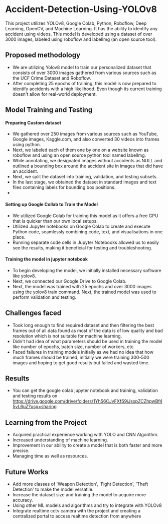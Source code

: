 # Accident-Detection-Using-YOLOv8
This project utilizes YOLOv8, Google Colab, Python, Roboflow, Deep Learning, OpenCV, and Machine Learning. It has the ability to identify any accident using videos. This model is developed using a dataset of over 3000 images, labeled using roboflow and labelImg (an open source tool).


## Proposed methodology
- We are utilizing Yolov8 model to train our personalized dataset that consists of over 3000 images gathered from various sources such as the UCF Crime Dataset and Roboflow.
- After completing 25 epochs of training, this model is now prepared to identify accidents with a high likelihood. Even though its current training doesn't allow for real-world deployment.

## Model Training and Testing
#### Preparing Custom dataset
- We gathered over 250 images from various sources such as YouTube, Google images, Kaggle.com, and also converted 30 videos into frames using python.
- Next, we labeled each of them one by one on a website known as roboflow and using an open source python tool named labelImg.
- While annotating, we designated images without accidents as NULL and outlined a bounding box around the accident site in images that did have an accident.
- Next, we split the dataset into training, validation, and testing subsets.
- In the last stage, we obtained the dataset in standard images and text files containing labels for bounding box positions.
-                                                                                  
#### Setting up Google Collab to Train the Model
- We utilized Google Colab for training this model as it offers a free GPU that is quicker than our own local setups.
- Utilized Jupyter notebooks on Google Colab to create and execute Python code, seamlessly combining code, text, and visualisations in one place.
- Running separate code cells in Jupyter Notebooks allowed us to easily see the results, making it beneficial for testing and troubleshooting.
                                               
#### Training the model in jupyter notebook
- To begin developing the model, we initially installed necessary software like yolov8.
- Next, we connected our Google Drive to Google Colab.
- Next, the model was trained with 25 epochs and over 3000 images using the yolov8 train command.
Next, the trained model was used to perform validation and testing.


## Challenges faced
- Took long enough to find required dataset and then filtering the best frames out of all data found as most of the data is of low quality and bad resolution which is not suitable for machine learning.
- Didn't had idea of what parameters should be used in training the model like number of epochs, batch size, number of workers, etc.
- Faced failures in training models initially as we had no idea that how much frames should be trained, initially we were training 300-500 images and hoping to get good results but failed and wasted time.

## Results
- You can get the google colab jupyter notebook and training, validation and testing results on https://drive.google.com/drive/folders/1Yh56CJvFXfS9iJsxpZCZhpwBf45vL6uZ?usp=sharing

## Learning from the Project
- Acquired practical experience working with YOLO and CNN Algorithm.
- Increased understanding of machine learning.
- Improvement in our ability to create a model that is both faster and more precise.
- Managing time as well as resources.

## Future Works
- Add more classes of 'Weapon Detection', 'Fight Detection', 'Theft Detection' to make the model versatile.
- Increase the dataset size and training the model to acquire more accuracy.
- Using other ML models and algorithms and try to integrate with YOLOv8
- Integrate realtime cctv camera with the project and creating a centralized portal to access realtime detection from anywhere
